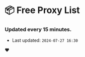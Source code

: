 # :package: Free Proxy List
### Updated every 15 minutes.

- Last updated: `2024-07-27 16:30`

:heart:
